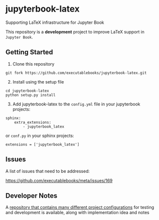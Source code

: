 # jupyterbook-latex

Supporting LaTeX infrastructure for Jupyter Book

This repository is a **development** project to improve LaTeX support
in `Jupyter Book`.

Getting Started
------------

1. Clone this repository

```
git fork https://github.com/executablebooks/jupyterbook-latex.git
```

2. Install using the setup file

```
cd jupyterbook-latex
python setup.py install
```

3. Add jupyterbook-latex to the `config.yml` file in your jupyterbook projects:

```
sphinx:
    extra_extensions:
        - jupyterbook_latex
```

or `conf.py` in your sphinx projects:

```
extensions = ['jupyterbook_latex']
```

Issues
------

A list of issues that need to be addressed:

https://github.com/executablebooks/meta/issues/169

Developer Notes
---------------

A [repository that contains many different project configurations](https://github.com/mmcky/ebp-test-projectstructure)
for testing and development is available, along with implementation
idea and notes
